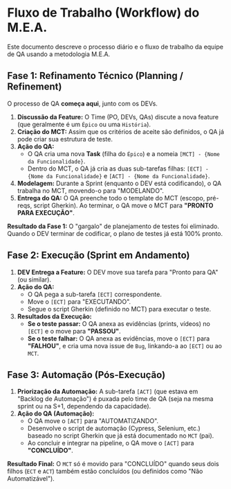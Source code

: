 # Fluxo de Trabalho (Workflow) do M.E.A.

Este documento descreve o processo diário e o fluxo de trabalho da equipe de QA usando a metodologia M.E.A.

## Fase 1: Refinamento Técnico (Planning / Refinement)

O processo de QA **começa aqui**, junto com os DEVs.

1. **Discussão da Feature:** O Time (PO, DEVs, QAs) discute a nova feature (que geralmente é um `Épico` ou uma `História`).
2. **Criação do MCT:** Assim que os critérios de aceite são definidos, o QA já pode criar sua estrutura de teste.
3. **Ação do QA:**
    * O QA cria uma nova **Task** (filha do `Épico`) e a nomeia `[MCT] - {Nome da Funcionalidade}`.
    * Dentro do MCT, o QA já cria as duas sub-tarefas filhas: `[ECT] - {Nome da Funcionalidade}` e `[ACT] - {Nome da Funcionalidade}`.
4. **Modelagem:** Durante a Sprint (enquanto o DEV está codificando), o QA trabalha no MCT, movendo-o para "MODELANDO".
5. **Entrega do QA:** O QA preenche todo o template do MCT (escopo, pré-reqs, script Gherkin). Ao terminar, o QA move o MCT para **"PRONTO PARA EXECUÇÃO"**.

**Resultado da Fase 1:** O "gargalo" de planejamento de testes foi eliminado. Quando o DEV terminar de codificar, o plano de testes já está 100% pronto.

## Fase 2: Execução (Sprint em Andamento)

1. **DEV Entrega a Feature:** O DEV move sua tarefa para "Pronto para QA" (ou similar).
2. **Ação do QA:**
    * O QA pega a sub-tarefa `[ECT]` correspondente.
    * Move o `[ECT]` para "EXECUTANDO".
    * Segue o script Gherkin (definido no MCT) para executar o teste.
3. **Resultados da Execução:**
    * **Se o teste passar:** O QA anexa as evidências (prints, vídeos) no `[ECT]` e o move para **"PASSOU"**.
    * **Se o teste falhar:** O QA anexa as evidências, move o `[ECT]` para **"FALHOU"**, e cria uma nova issue de `Bug`, linkando-a ao `[ECT]` ou ao `MCT`.

## Fase 3: Automação (Pós-Execução)

1. **Priorização da Automação:** A sub-tarefa `[ACT]` (que estava em "Backlog de Automação") é puxada pelo time de QA (seja na mesma sprint ou na S+1, dependendo da capacidade).
2. **Ação do QA (Automação):**
    * O QA move o `[ACT]` para "AUTOMATIZANDO".
    * Desenvolve o script de automação (Cypress, Selenium, etc.) baseado no script Gherkin que já está documentado no `MCT` (pai).
    * Ao concluir e integrar na pipeline, o QA move o `[ACT]` para **"CONCLUÍDO"**.

**Resultado Final:** O `MCT` só é movido para "CONCLUÍDO" quando seus dois filhos (`ECT` e `ACT`) também estão concluídos (ou definidos como "Não Automatizável").
